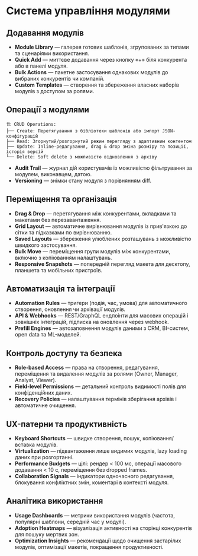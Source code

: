 # Система управління модулями

## Додавання модулів
- **Module Library** — галерея готових шаблонів, згрупованих за типами та сценаріями використання.
- **Quick Add** — миттєве додавання через кнопку «+» біля конкурента або в панелі модуля.
- **Bulk Actions** — пакетне застосування однакових модулів до вибраних конкурентів чи компаній.
- **Custom Templates** — створення та збереження власних наборів модулів з доступом за ролями.

## Операції з модулями
```
🏗️ CRUD Operations:
├── Create: Перетягування з бібліотеки шаблонів або імпорт JSON-конфігурацій
├── Read: Згорнутий/розгорнутий режим перегляду з адаптивним контентом
├── Update: Inline-редагування, drag & drop зміна розміру та позиції, історія версій
└── Delete: Soft delete з можливістю відновлення з архіву
```
- **Audit Trail** — журнал дій користувачів із можливістю фільтрування за модулем, виконавцем, датою.
- **Versioning** — знімки стану модуля з порівнянням diff.

## Переміщення та організація
- **Drag & Drop** — перетягування між конкурентами, вкладками та макетами без перезавантаження.
- **Grid Layout** — автоматичне вирівнювання модулів із прив'язкою до сітки та підказками по вирівнюванню.
- **Saved Layouts** — збереження улюблених розташувань з можливістю швидкого застосування.
- **Bulk Move** — переміщення групи модулів між конкурентами, включно з копіюванням налаштувань.
- **Responsive Snapshots** — попередній перегляд макета для десктопу, планшета та мобільних пристроїв.

## Автоматизація та інтеграції
- **Automation Rules** — тригери (подія, час, умова) для автоматичного створення, оновлення чи архівації модулів.
- **API & Webhooks** — REST/GraphQL ендпоінти для масових операцій і зовнішніх інтеграцій, підписка на оновлення через webhook.
- **Prefill Engines** — автозаповнення модулів даними з CRM, BI-систем, open data та ML-моделей.

## Контроль доступу та безпека
- **Role-based Access** — права на створення, редагування, переміщення та видалення модулів за ролями (Owner, Manager, Analyst, Viewer).
- **Field-level Permissions** — детальний контроль видимості полів для конфіденційних даних.
- **Recovery Policies** — налаштування термінів зберігання архівів і автоматичне очищення.

## UX-патерни та продуктивність
- **Keyboard Shortcuts** — швидке створення, пошук, копіювання/вставка модулів.
- **Virtualization** — підвантаження лише видимих модулів, lazy loading даних при розгортанні.
- **Performance Budgets** — цілі: рендер < 100 мс, операції масового додавання < 10 с, переміщення без dropped frames.
- **Collaboration Signals** — індикатори одночасного редагування, блокування конфліктних змін, коментарі в контексті модуля.

## Аналітика використання
- **Usage Dashboards** — метрики використання модулів (частота, популярні шаблони, середній час у модулі).
- **Adoption Heatmaps** — візуалізація активності на сторінці конкурентів для пошуку мертвих зон.
- **Optimization Insights** — рекомендації щодо очищення застарілих модулів, оптимізації макетів, покращення продуктивності.
